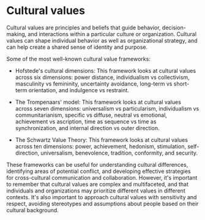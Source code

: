 # Cultural values

Cultural values are principles and beliefs that guide behavior, decision-making, and interactions within a particular culture or organization. Cultural values can shape individual behavior as well as organizational strategy, and can help create a shared sense of identity and purpose.

Some of the most well-known cultural value frameworks:

* Hofstede's cultural dimensions: This framework looks at cultural values across six dimensions: power distance, individualism vs collectivism, masculinity vs femininity, uncertainty avoidance, long-term vs short-term orientation, and indulgence vs restraint.

* The Trompenaars' model: This framework looks at cultural values across seven dimensions: universalism vs particularism, individualism vs communitarianism, specific vs diffuse, neutral vs emotional, achievement vs ascription, time as sequence vs time as synchronization, and internal direction vs outer direction.

* The Schwartz Value Theory: This framework looks at cultural values across ten dimensions: power, achievement, hedonism, stimulation, self-direction, universalism, benevolence, tradition, conformity, and security.

These frameworks can be useful for understanding cultural differences, identifying areas of potential conflict, and developing effective strategies for cross-cultural communication and collaboration. However, it's important to remember that cultural values are complex and multifaceted, and that individuals and organizations may prioritize different values in different contexts. It's also important to approach cultural values with sensitivity and respect, avoiding stereotypes and assumptions about people based on their cultural background.
